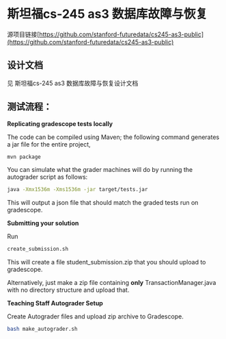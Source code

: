 # 斯坦福cs-245 as3    数据库故障与恢复

源项目链接[https://github.com/stanford-futuredata/cs245-as3-public](https://github.com/stanford-futuredata/cs245-as3-public)

## 设计文档

见 斯坦福cs-245 as3 数据库故障与恢复设计文档

## **测试流程：**

**Replicating gradescope tests locally**

The code can be compiled using Maven; the following command generates a jar file
for the entire project,

```bash
mvn package
```

You can simulate what the grader machines will do by running the autograder
script as follows:

```bash
java -Xmx1536m -Xms1536m -jar target/tests.jar 
```

This will output a json file that should match the graded tests run on
gradescope.

**Submitting your solution**

Run 
```bash
create_submission.sh
```

This will create a file student_submission.zip that you should upload to
gradescope.

Alternatively, just make a zip file containing **only** TransactionManager.java
with no directory structure and upload that.

**Teaching Staff Autograder Setup**

Create Autograder files and upload zip archive to Gradescope.

```bash
bash make_autograder.sh
```
